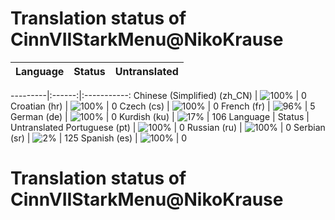 # Translation status of CinnVIIStarkMenu@NikoKrause

Language | Status | Untranslated
---------|:------:|:-----------:

---------|:------:|:-----------:
Chinese (Simplified) (zh_CN) | ![100%](http://progressed.io/bar/100) | 0
Croatian (hr) | ![100%](http://progressed.io/bar/100) | 0
Czech (cs) | ![100%](http://progressed.io/bar/100) | 0
French (fr) | ![96%](http://progressed.io/bar/96) | 5
German (de) | ![100%](http://progressed.io/bar/100) | 0
Kurdish (ku) | ![17%](http://progressed.io/bar/17) | 106
Language | Status | Untranslated
Portuguese (pt) | ![100%](http://progressed.io/bar/100) | 0
Russian (ru) | ![100%](http://progressed.io/bar/100) | 0
Serbian (sr) | ![2%](http://progressed.io/bar/2) | 125
Spanish (es) | ![100%](http://progressed.io/bar/100) | 0
# Translation status of CinnVIIStarkMenu@NikoKrause
